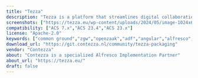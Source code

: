```yaml
---
title: "Tezza"
description: "Tezza is a platform that streamlines digital collaboration and information management.\nIt combines intelligent automation, modern APIs, and strong governance principles.\nBuilt for organizations adopting Common Ground and open standards.\nTezza simplifies complex IT landscapes through modular, connected solutions.\nIts goal: empower teams to work smarter, transparently, and sustainably.\n\nDocumentation:\n- https://develop.contezza.io/products/contezza-apps/tezza/\n- https://develop.contezza.io/products/tezza-workspace/"
screenshots: ["https://tezza.eu/wp-content/uploads/2024/05/image-1024x669.png"]
compatibility: ["ACS 7.x","ACS 23.4","ACS 23.x"]
license: "Apache-2.0"
keywords: ["common ground","zgw","openzaak","adf","angular","alfresco","tezza","gzac"]
download_url: "https://git.contezza.nl/community/tezza-packaging"
vendor: "Contezza"
about: "Contezza is a specialized Alfresco Implementation Partner"
about_url: "https://tezza.eu/"
draft: false
---
```


